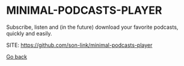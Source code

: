 # MINIMAL-PODCASTS-PLAYER

 Subscribe, listen and (in the future) download your favorite
 podcasts, quickly and easily.
 
 SITE: https://github.com/son-link/minimal-podcasts-player

 [Go back](https://portable-linux-apps.github.io/apps.html)
